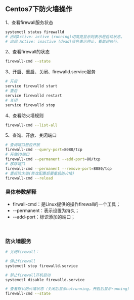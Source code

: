 ## Centos7下防火墙操作

1、查看firewall服务状态
```bash
systemctl status firewalld
# 出现Active: active (running)切高亮显示则表示是启动状态。
# 出现 Active: inactive (dead)灰色表示停止，看单词也行。

```

2、查看firewall的状态
```bash
firewall-cmd --state
```
3、开启、重启、关闭、firewalld.service服务
```bash
# 开启
service firewalld start
# 重启
service firewalld restart
# 关闭
service firewalld stop
```

4、查看防火墙规则
```bash
firewall-cmd --list-all 
```
5、查询、开放、关闭端口
```bash
# 查询端口是否开放
firewall-cmd --query-port=8080/tcp
# 开放80端口
firewall-cmd --permanent --add-port=80/tcp
# 移除端口
firewall-cmd --permanent --remove-port=8080/tcp
# 重启防火墙(修改配置后要重启防火墙)
firewall-cmd --reload
```

### 具体参数解释
- firwall-cmd：是Linux提供的操作firewall的一个工具；
- --permanent：表示设置为持久；
- --add-port：标识添加的端口；

 
### 防火墙服务
```bash
# 关闭firewall：

# 停止firewall
systemctl stop firewalld.service

# 禁止firewall开机启动
systemctl disable firewalld.service

# 查看默认防火墙状态（关闭后显示notrunning，开启后显示running）
firewall-cmd --state
```


